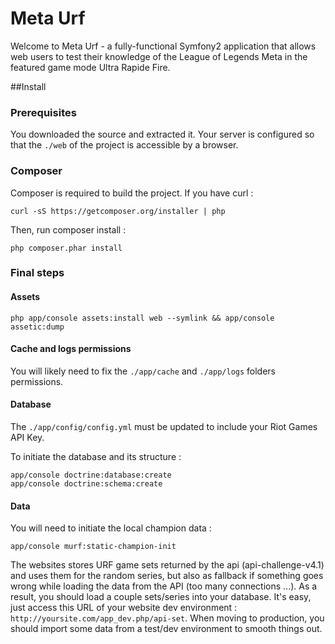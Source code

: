 # Meta Urf

Welcome to Meta Urf - a fully-functional Symfony2 application that allows
web users to test their knowledge of the League of Legends Meta in the
featured game mode Ultra Rapide Fire.

##Install

### Prerequisites
You downloaded the source and extracted it.
Your server is configured so that the `./web` of the project is accessible by a browser.

### Composer
Composer is required to build the project.
If you have curl :
```
curl -sS https://getcomposer.org/installer | php
```

Then, run composer install :
```
php composer.phar install
```

### Final steps

#### Assets
```
php app/console assets:install web --symlink && app/console assetic:dump
```

#### Cache and logs permissions
You will likely need to fix the `./app/cache` and `./app/logs` folders permissions.

#### Database
The `./app/config/config.yml` must be updated to include your Riot Games API Key.

To initiate the database and its structure :
```
app/console doctrine:database:create
app/console doctrine:schema:create
```

#### Data
You will need to initiate the local champion data :
```
app/console murf:static-champion-init
```

The websites stores URF game sets returned by the api (api-challenge-v4.1) and uses them for the random series, but also as fallback if something goes wrong while loading the data from the API (too many connections ...). As a result, you should load a couple sets/series into your database. It's easy, just access this URL of your website dev environment : `http://yoursite.com/app_dev.php/api-set`.
When moving to production, you should import some data from a test/dev environment to smooth things out.
